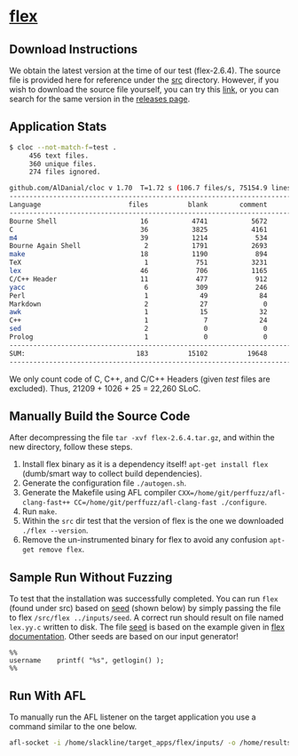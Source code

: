 # [flex](https://github.com/westes/flex)

## Download Instructions

We obtain the latest version at the time of our test (flex-2.6.4).
The source file is provided here for reference under the [src](./src) directory.
However, if you wish to download the source file yourself, you can try this 
[link](https://github.com/westes/flex/archive/refs/tags/v2.6.4.tar.gz), or 
you can search for the same version in the [releases page](https://github.com/westes/flex/releases).

## Application Stats

```bash
$ cloc --not-match-f=test .
     456 text files.
     360 unique files.                                          
     274 files ignored.

github.com/AlDanial/cloc v 1.70  T=1.72 s (106.7 files/s, 75154.9 lines/s)
--------------------------------------------------------------------------------
Language                      files          blank        comment           code
--------------------------------------------------------------------------------
Bourne Shell                     16           4741           5672          30688
C                                36           3825           4161          21209
m4                               39           1214            534          12557
Bourne Again Shell                2           1791           2693           9736
make                             18           1190            894           8794
TeX                               1            751           3231           6097
lex                              46            706           1165           2612
C/C++ Header                     11            477            912           1026
yacc                              6            309            246            990
Perl                              1             49             84            239
Markdown                          2             27              0             87
awk                               1             15             32             72
C++                               1              7             24             25
sed                               2              0              0             16
Prolog                            1              0              0             15
--------------------------------------------------------------------------------
SUM:                            183          15102          19648          94163
--------------------------------------------------------------------------------
```

We only count code of C, C++, and C/C++ Headers (given *test* files are excluded).
Thus, 21209 + 1026 + 25 = 22,260 SLoC.

## Manually Build the Source Code

After decompressing the file `tar -xvf flex-2.6.4.tar.gz`, and within the new directory, follow these steps.

1. Install flex binary as it is a dependency itself! `apt-get install flex` (dumb/smart way to collect build dependencies).
2. Generate the configuration file `./autogen.sh`.
3. Generate the Makefile using AFL compiler `CXX=/home/git/perffuzz/afl-clang-fast++ CC=/home/git/perffuzz/afl-clang-fast ./configure`.
4. Run `make`.
5. Within the `src` dir test that the version of flex is the one we downloaded `./flex --version`.
6. Remove the un-instrumented binary for flex to avoid any confusion `apt-get remove flex`.

## Sample Run Without Fuzzing

To test that the installation was successfully completed. You can run `flex` (found under src) based on 
[seed](inputs/seed) (shown below) by simply passing the file to flex `/src/flex ../inputs/seed`. A correct
run should result on file named `lex.yy.c` written to disk. The file [seed](inputs/seed) is based on the example
given in [flex documentation](http://dinosaur.compilertools.net/flex/flex_5.html#SEC5). Other seeds are based on our
input generator!

```lexer
%%
username    printf( "%s", getlogin() );
%%
```

## Run With AFL

To manually run the AFL listener on the target application you use a command similar to the one below.

```bash
afl-socket -i /home/slackline/target_apps/flex/inputs/ -o /home/results/flex-test -p -N 60 -d /home/slackline/target_apps/flex/src/flex-2.6.4/src/flex
```
